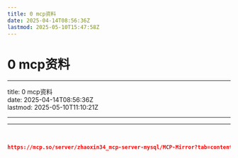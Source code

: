 ```yaml
---
title: 0 mcp资料
date: 2025-04-14T08:56:36Z
lastmod: 2025-05-10T15:47:58Z
---
```


# 0 mcp资料

---

title: 0 mcp资料  
date: 2025-04-14T08:56:36Z  
lastmod: 2025-05-10T11:10:21Z

---

---

‍

```json
https://mcp.so/server/zhaoxin34_mcp-server-mysql/MCP-Mirror?tab=content   //mcp 汇总库
```

‍
